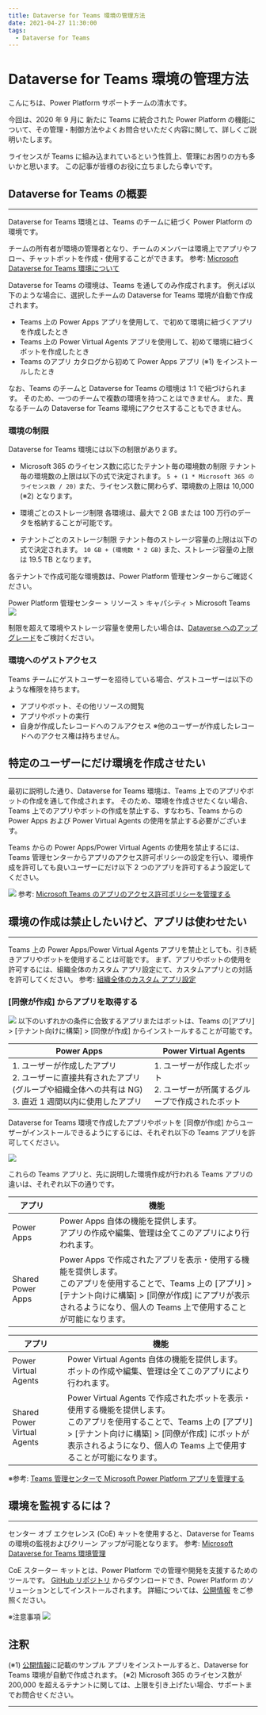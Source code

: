 ```yaml
---
title: Dataverse for Teams 環境の管理方法
date: 2021-04-27 11:30:00
tags:
  - Dataverse for Teams
---
```


#  Dataverse for Teams 環境の管理方法

こんにちは、Power Platform サポートチームの清水です。

今回は、2020 年 9 月に 新たに Teams に統合された Power Platform の機能について、その管理・制御方法やよくお問合せいただく内容に関して、詳しくご説明いたします。

ライセンスが Teams に組み込まれているという性質上、管理にお困りの方も多いかと思います。
この記事が皆様のお役に立ちましたら幸いです。
<!-- more -->

## Dataverse for Teams の概要
---

Dataverse for Teams 環境とは、Teams のチームに紐づく Power Platform の環境です。

チームの所有者が環境の管理者となり、チームのメンバーは環境上でアプリやフロー、チャットボットを作成・使用することができます。
参考: [Microsoft Dataverse for Teams 環境について](https://learn.microsoft.com/ja-jp/power-platform/admin/about-teams-environment)

Dataverse for Teams の環境は、Teams を通してのみ作成されます。
例えば以下のような場合に、選択したチームの Dataverse for Teams 環境が自動で作成されます。
- Teams 上の Power Apps アプリを使用して、で初めて環境に紐づくアプリを作成したとき
- Teams 上の Power Virtual Agents アプリを使用して、初めて環境に紐づくボットを作成したとき
- Teams のアプリ カタログから初めて Power Apps アプリ (※1) をインストールしたとき

なお、Teams のチームと Dataverse for Teams の環境は 1:1 で紐づけられます。
そのため、一つのチームで複数の環境を持つことはできません。
また、異なるチームの Dataverse for Teams 環境にアクセスすることもできません。


### 環境の制限

Dataverse for Teams 環境には以下の制限があります。
- Microsoft 365 のライセンス数に応じたテナント毎の環境数の制限
    テナント毎の環境数の上限は以下の式で決定されます。
    ``` 5 + (1 * Microsoft 365 のライセンス数 / 20) ```
    また、ライセンス数に関わらず、環境数の上限は 10,000 (※2) となります。

- 環境ごとのストレージ制限
    各環境は、最大で 2 GB または 100 万行のデータを格納することが可能です。
- テナントごとのストレージ制限
    テナント毎のストレージ容量の上限は以下の式で決定されます。
    ``` 10 GB + (環境数 * 2 GB) ```
    また、ストレージ容量の上限は 19.5 TB となります。

各テナントで作成可能な環境数は、Power Platform 管理センターからご確認ください。

Power Platform 管理センター > リソース > キャパシティ > Microsoft Teams
![](./Manage-Dataverse-for-Teams/limitation.png)

制限を超えて環境やストレージ容量を使用したい場合は、[Dataverse へのアップグレード](https://learn.microsoft.com/ja-jp/power-platform/admin/about-teams-environment#upgrade-process)をご検討ください。

### 環境へのゲストアクセス
Teams チームにゲストユーザーを招待している場合、ゲストユーザーは以下のような権限を持ちます。

- アプリやボット、その他リソースの閲覧
- アプリやボットの実行
- 自身が作成したレコードへのフルアクセス
    ※他のユーザーが作成したレコードへのアクセス権は持ちません。

## 特定のユーザーにだけ環境を作成させたい
---

最初に説明した通り、Dataverse for Teams 環境は、Teams 上でのアプリやボットの作成を通して作成されます。
そのため、環境を作成させたくない場合、Teams 上でのアプリやボットの作成を禁止する、すなわち、Teams からのPower Apps および Power Virtual Agents の使用を禁止する必要がございます。

Teams からの Power Apps/Power Virtual Agents の使用を禁止するには、Teams 管理センターからアプリのアクセス許可ポリシーの設定を行い、環境作成を許可しても良いユーザーにだけ以下 2 つのアプリを許可するよう設定してください。

![](./Manage-Dataverse-for-Teams/Teams-app-policy.png)
参考: [Microsoft Teams のアプリのアクセス許可ポリシーを管理する](https://learn.microsoft.com/ja-jp/microsoftteams/teams-app-permission-policies)

## 環境の作成は禁止したいけど、アプリは使わせたい
---
Teams 上の Power Apps/Power Virtual Agents アプリを禁止としても、引き続きアプリやボットを使用することは可能です。
まず、アプリやボットの使用を許可するには、組織全体のカスタム アプリ設定にて、カスタムアプリとの対話を許可してください。
参考: [組織全体のカスタム アプリ設定](https://learn.microsoft.com/ja-jp/microsoftteams/teams-custom-app-policies-and-settings#org-wide-custom-app-setting)

### [同僚が作成] からアプリを取得する

![](./Manage-Dataverse-for-Teams/built-by-your-colleagues.png)
以下のいずれかの条件に合致するアプリまたはボットは、Teams の[アプリ] > [テナント向けに構築] > [同僚が作成] からインストールすることが可能です。

| Power Apps | Power Virtual Agents |
| ---------- | --------------------- |
| 1. ユーザーが作成したアプリ<br>2. ユーザーに直接共有されたアプリ (グループや組織全体への共有は NG)<br>3. 直近 1 週間以内に使用したアプリ | 1. ユーザーが作成したボット<br>2. ユーザーが所属するグループで作成されたボット |

Dataverse for Teams 環境で作成したアプリやボットを [同僚が作成] からユーザーがインストールできるようにするには、それぞれ以下の Teams アプリを許可してください。

![](./Manage-Dataverse-for-Teams/Teams-app-policy-Shared.png)

これらの Teams アプリと、先に説明した環境作成が行われる Teams アプリの違いは、それぞれ以下の通りです。

|アプリ | 機能 |
| ----- | ----- |
| Power Apps | Power Apps 自体の機能を提供します。<br> アプリの作成や編集、管理は全てこのアプリにより行われます。 |
| Shared Power Apps | Power Apps で作成されたアプリを表示・使用する機能を提供します。<br>このアプリを使用することで、Teams 上の [アプリ] > [テナント向けに構築] > [同僚が作成] にアプリが表示されるようになり、個人の Teams 上で使用することが可能になります。 |

| アプリ | 機能 |
| ----- | ----- |
|Power Virtual Agents | Power Virtual Agents 自体の機能を提供します。<br> ボットの作成や編集、管理は全てこのアプリにより行われます。 |
| Shared Power Virtual Agents | Power Virtual Agents で作成されたボットを表示・使用する機能を提供します。<br>このアプリを使用することで、Teams 上の [アプリ] > [テナント向けに構築] > [同僚が作成] にボットが表示されるようになり、個人の Teams 上で使用することが可能になります。 |

※参考: [Teams 管理センターで Microsoft Power Platform アプリを管理する](https://learn.microsoft.com/ja-jp/microsoftteams/manage-power-platform-apps)

## 環境を監視するには？
---

センター オブ エクセレンス (CoE) キットを使用すると、Dataverse for Teams の環境の監視およびクリーン アップが可能となります。
参考: [Microsoft Dataverse for Teams 環境管理](https://learn.microsoft.com/ja-jp/power-platform/guidance/coe/teams-governance)

CoE スターター キットとは、Power Platform での管理や開発を支援するためのツールです。
[GitHub リポジトリ](https://github.com/microsoft/powerapps-tools/tree/master/Administration/CoEStarterKit) からダウンロードでき、Power Platform のソリューションとしてインストールされます。
詳細については、[公開情報](https://learn.microsoft.com/ja-jp/power-platform/guidance/coe/overview) をご参照ください。

※注意事項
![](./Manage-Dataverse-for-Teams/CoE-disclaimer.png)


## 注釈
(※1) [公開情報](https://learn.microsoft.com/ja-jp/power-apps/teams/use-sample-apps-from-teams-store)に記載のサンプル アプリをインストールすると、Dataverse for Teams 環境が自動で作成されます。
(※2) Microsoft 365 のライセンス数が 200,000 を超えるテナントに関しては、上限を引き上げたい場合、サポートまでお問合せください。

---
